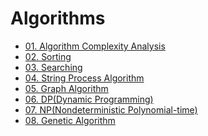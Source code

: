 # Algorithms

- [01. Algorithm Complexity Analysis](01.%20Algorithm%20Complexity%20Analysis)
- [02. Sorting](02.%20Sorting)
- [03. Searching](03.%20Searching)
- [04. String Process Algorithm](04.%20String%20Process%20Algorithm)
- [05. Graph Algorithm]()
- [06. DP(Dynamic Programming)](06.%20DP)
- [07. NP(Nondeterministic Polynomial-time)]()
- [08. Genetic Algorithm]()
